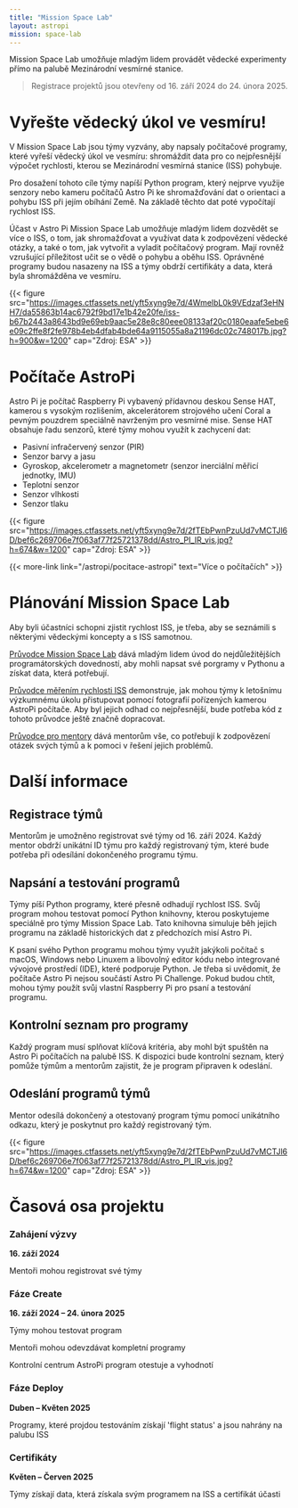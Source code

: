```yaml
---
title: "Mission Space Lab"
layout: astropi
mission: space-lab
---
```

Mission Space Lab umožňuje mladým lidem provádět vědecké experimenty přímo na palubě Mezinárodní vesmírné stanice.

> Registrace projektů jsou otevřeny od 16. září 2024 do 24. února 2025.

# Vyřešte vědecký úkol ve vesmíru!

V Mission Space Lab jsou týmy vyzvány, aby napsaly počítačové programy, které vyřeší vědecký úkol ve vesmíru: shromáždit data pro co nejpřesnější výpočet rychlosti, kterou se Mezinárodní vesmírná stanice (ISS) pohybuje.

Pro dosažení tohoto cíle týmy napíší Python program, který nejprve využije senzory nebo kameru počítačů Astro Pi ke shromažďování dat o orientaci a pohybu ISS při jejím obíhání Země. Na základě těchto dat poté vypočítají rychlost ISS.

Účast v Astro Pi Mission Space Lab umožňuje mladým lidem dozvědět se více o ISS, o tom, jak shromažďovat a využívat data k zodpovězení vědecké otázky, a také o tom, jak vytvořit a vyladit počítačový program. Mají rovněž vzrušující příležitost učit se o vědě o pohybu a oběhu ISS. Oprávněné programy budou nasazeny na ISS a týmy obdrží certifikáty a data, která byla shromážděna ve vesmíru.

{{< figure src="https://images.ctfassets.net/yft5xyng9e7d/4WmelbL0k9VEdzaf3eHNH7/da55863b14ac6792f9bd17e1b42e20fe/iss-b67b2443a8643bd9e69eb9aac5e28e8c80eee08133af20c0180eaafe5ebe6e09c2ffe8f2fe978b4eb4dfab4bde64a9115055a8a21196dc02c748017b.jpg?h=900&w=1200" cap="Zdroj: ESA" >}}

# Počítače AstroPi

Astro Pi je počítač Raspberry Pi vybavený přídavnou deskou Sense HAT, kamerou s vysokým rozlišením, akcelerátorem strojového učení Coral a pevným pouzdrem speciálně navrženým pro vesmírné mise. Sense HAT obsahuje řadu senzorů, které týmy mohou využít k zachycení dat:

- Pasivní infračervený senzor (PIR)
- Senzor barvy a jasu
- Gyroskop, akcelerometr a magnetometr (senzor inerciální měřicí jednotky, IMU)
- Teplotní senzor
- Senzor vlhkosti
- Senzor tlaku

{{< figure src="https://images.ctfassets.net/yft5xyng9e7d/2fTEbPwnPzuUd7vMCTJl6D/bef6c269706e7f063af77f25721378dd/Astro_PI_IR_vis.jpg?h=674&w=1200" cap="Zdroj: ESA" >}}

{{< more-link link="/astropi/pocitace-astropi" text="Více o počítačích" >}}

# Plánování Mission Space Lab

Aby byli účastníci schopni zjistit rychlost ISS, je třeba, aby se seznámili s některými vědeckými koncepty a s ISS samotnou.

[Průvodce Mission Space Lab](/astropi/pruvodce-mission-space-lab) dává mladým lidem úvod do nejdůležitějších programátorských dovedností, aby mohli napsat své porgramy v Pythonu a získat data, která potřebují.

[Průvodce měřením rychlosti ISS](/astropi/pruvodce-merenim-rychlosti-iss) demonstruje, jak mohou týmy k letošnímu výzkumnému úkolu přistupovat pomocí fotografií pořízených kamerou AstroPi počítače. Aby byl jejich odhad co nejpřesnější, bude potřeba kód z tohoto průvodce ještě značně dopracovat.

[Průvodce pro mentory](/astropi/pruvodce-pro-mentory) dává mentorům vše, co potřebují k zodpovězení otázek svých týmů a k pomoci v řešení jejich problémů.

# Další informace

## Registrace týmů

Mentorům je umožněno registrovat své týmy od 16. září 2024. Každý mentor obdrží unikátní ID týmu pro každý registrovaný tým, které bude potřeba při odesílání dokončeného programu týmu.

## Napsání a testování programů

Týmy píší Python programy, které přesně odhadují rychlost ISS. Svůj program mohou testovat pomocí Python knihovny, kterou poskytujeme speciálně pro týmy Mission Space Lab. Tato knihovna simuluje běh jejich programu na základě historických dat z předchozích misí Astro Pi.

K psaní svého Python programu mohou týmy využít jakýkoli počítač s macOS, Windows nebo Linuxem a libovolný editor kódu nebo integrované vývojové prostředí (IDE), které podporuje Python. Je třeba si uvědomit, že počítače Astro Pi nejsou součástí Astro Pi Challenge. Pokud budou chtít, mohou týmy použít svůj vlastní Raspberry Pi pro psaní a testování programu.

## Kontrolní seznam pro programy

Každý program musí splňovat klíčová kritéria, aby mohl být spuštěn na Astro Pi počítačích na palubě ISS. K dispozici bude kontrolní seznam, který pomůže týmům a mentorům zajistit, že je program připraven k odeslání.

## Odeslání programů týmů

Mentor odesílá dokončený a otestovaný program týmu pomocí unikátního odkazu, který je poskytnut pro každý registrovaný tým.

{{< figure src="https://images.ctfassets.net/yft5xyng9e7d/2fTEbPwnPzuUd7vMCTJl6D/bef6c269706e7f063af77f25721378dd/Astro_PI_IR_vis.jpg?h=674&w=1200" cap="Zdroj: ESA" >}}

# Časová osa projektu

<div class="timeline">
    <div class="timeline-item">
        <div class="timeline-dot"></div>
        <div class="timeline-content">
            <h3>Zahájení výzvy</h3>
            <p><strong>16. záží 2024</strong></p>
            <p>Mentoři mohou registrovat své týmy</p>
        </div>
    </div>
    <div class="timeline-item">
        <div class="timeline-dot"></div>
        <div class="timeline-content">
            <h3>Fáze Create</h3>
            <p><strong>16. záží 2024 – 24. února 2025</strong></p>
            <p>Týmy mohou testovat program</p>
            <p>Mentoři mohou odevzdávat kompletní programy</p>
            <p>Kontrolní centrum AstroPi program otestuje a vyhodnotí</p>
        </div>
    </div>
    <div class="timeline-item">
        <div class="timeline-dot"></div>
        <div class="timeline-content">
            <h3>Fáze Deploy</h3>
            <p><strong>Duben – Květen 2025</strong></p>
            <p>Programy, které projdou testováním získají 'flight status' a jsou nahrány na palubu ISS</p>
        </div>
    </div>
    <div class="timeline-item">
        <div class="timeline-dot"></div>
        <div class="timeline-content">
            <h3>Certifikáty</h3>
            <p><strong>Květen – Červen 2025</strong></p>
            <p>Týmy získají data, která získala svým programem na ISS a certifikát účasti</p>
        </div>
    </div>
</div>